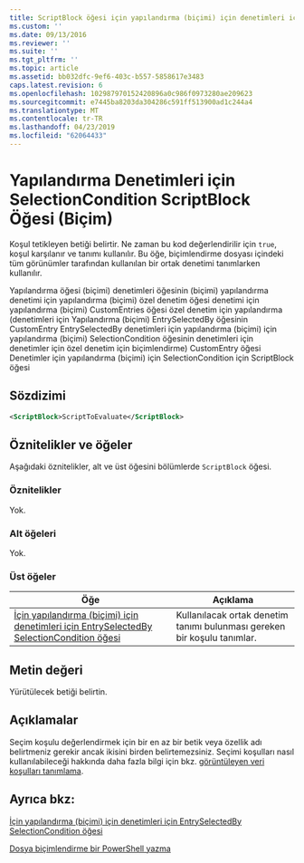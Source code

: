 ```yaml
---
title: ScriptBlock öğesi için yapılandırma (biçimi) için denetimleri için SelectionCondition | Microsoft Docs
ms.custom: ''
ms.date: 09/13/2016
ms.reviewer: ''
ms.suite: ''
ms.tgt_pltfrm: ''
ms.topic: article
ms.assetid: bb032dfc-9ef6-403c-b557-5858617e3483
caps.latest.revision: 6
ms.openlocfilehash: 102987970152420896a0c986f0973280ae209623
ms.sourcegitcommit: e7445ba8203da304286c591ff513900ad1c244a4
ms.translationtype: MT
ms.contentlocale: tr-TR
ms.lasthandoff: 04/23/2019
ms.locfileid: "62064433"
---
```

# <a name="scriptblock-element-for-selectioncondition-for-controls-for-configuration-format"></a>Yapılandırma Denetimleri için SelectionCondition ScriptBlock Öğesi (Biçim)

Koşul tetikleyen betiği belirtir. Ne zaman bu kod değerlendirilir için `true`, koşul karşılanır ve tanımı kullanılır. Bu öğe, biçimlendirme dosyası içindeki tüm görünümler tarafından kullanılan bir ortak denetimi tanımlarken kullanılır.

Yapılandırma öğesi (biçimi) denetimleri öğesinin (biçimi) yapılandırma denetimi için yapılandırma (biçimi) özel denetim öğesi denetimi için yapılandırma (biçimi) CustomEntries öğesi özel denetim için yapılandırma (denetimleri için Yapılandırma (biçimi) EntrySelectedBy öğesinin CustomEntry EntrySelectedBy denetimleri için yapılandırma (biçimi) için yapılandırma (biçimi) SelectionCondition öğesinin denetimleri için denetimler için özel denetim için biçimlendirme) CustomEntry öğesi Denetimler için yapılandırma (biçimi) için SelectionCondition için ScriptBlock öğesi

## <a name="syntax"></a>Sözdizimi

```xml
<ScriptBlock>ScriptToEvaluate</ScriptBlock>
```

## <a name="attributes-and-elements"></a>Öznitelikler ve öğeler

Aşağıdaki öznitelikler, alt ve üst öğesini bölümlerde `ScriptBlock` öğesi.

### <a name="attributes"></a>Öznitelikler

Yok.

### <a name="child-elements"></a>Alt öğeleri

Yok.

### <a name="parent-elements"></a>Üst öğeler

|Öğe|Açıklama|
|-------------|-----------------|
|[İçin yapılandırma (biçimi) için denetimleri için EntrySelectedBy SelectionCondition öğesi](./selectioncondition-element-for-entryselectedby-for-controls-for-configuration-format.md)|Kullanılacak ortak denetim tanımı bulunması gereken bir koşulu tanımlar.|

## <a name="text-value"></a>Metin değeri

Yürütülecek betiği belirtin.

## <a name="remarks"></a>Açıklamalar

Seçim koşulu değerlendirmek için bir en az bir betik veya özellik adı belirtmeniz gerekir ancak ikisini birden belirtemezsiniz. Seçimi koşulları nasıl kullanılabileceği hakkında daha fazla bilgi için bkz. [görüntüleyen veri koşulları tanımlama](./defining-conditions-for-displaying-data.md).

## <a name="see-also"></a>Ayrıca bkz:

[İçin yapılandırma (biçimi) için denetimleri için EntrySelectedBy SelectionCondition öğesi](./selectioncondition-element-for-entryselectedby-for-controls-for-configuration-format.md)

[Dosya biçimlendirme bir PowerShell yazma](./writing-a-powershell-formatting-file.md)
